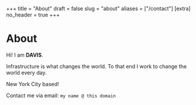 +++
title = "About"
draft = false
slug = "about"
aliases = ["/contact"]
[extra]
no_header = true
+++

# About

Hi! I am <strong>DAVIS</strong>.

Infrastructure is what changes the world. To that end I work to change the world every day.

New York City based!

Contact me via email: `my name @ this domain`

